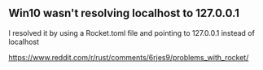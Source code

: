 ## Win10 wasn't resolving localhost to 127.0.0.1

I resolved it by using a Rocket.toml file and pointing to 127.0.0.1 instead of localhost

https://www.reddit.com/r/rust/comments/6rjes9/problems_with_rocket/
